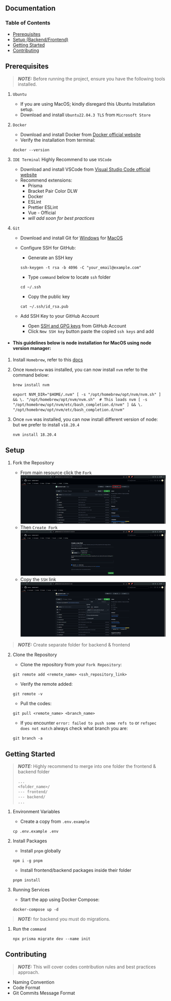 ## Documentation

### Table of Contents
* [Prerequisites](#prerequisites)
* [Setup (Backend/Frontend)](#setup)
* [Getting Started](#getting-started)
* [Contributing](#contributing)
<!-- * [License](#license) -->


## Prerequisites

> **_NOTE:_** Before running the project, ensure you have the following tools installed.

1. `Ubuntu`
    * If you are using MacOS; kindly disregard this Ubuntu Installation setup.
    * Download and install `Ubuntu22.04.3 TLS` from `Microsoft Store`

2. `Docker`
    * Download and install Docker from [Docker official website](https://www.docker.com/products/docker-desktop/)
    * Verify the installation from terminal:
    ```
    docker --version
    ```
3. `IDE Terminal` Highly Recommend to use `VSCode`
    * Download and install VSCode from [Visual Studio Code official website](https://code.visualstudio.com/download)
    * Recommend extensions:
        * Prisma
        * Bracket Pair Color DLW
        * Docker
        * ESLint
        * Prettier ESLint
        * Vue - Official
        * *will add soon for best practices*

4. `Git`
    * Download and install Git for [Windows](https://git-scm.com/download/win) for [MacOS](https://git-scm.com/download/mac)
    * Configure SSH for GitHub:
        * Generate an SSH key
        ```
        ssh-keygen -t rsa -b 4096 -C "your_email@example.com"
        ```
        * Type `command` below to locate `ssh` folder
        ```
        cd ~/.ssh
        ```

        * Copy the public key 
        ```
        cat ~/.ssh/id_rsa.pub
        ```
    * Add SSH Key to your GitHub Account
        * Open [SSH and GPG keys](https://github.com/settings/keys) from GitHub Account
        * Click `New SSH key` button paste the copied `ssh keys` and add

- #### This guidelines below is node installation for MacOS using node version manager:

1. Install `Homebrew`, refer to this [docs](https://docs.brew.sh/Installation)

2. Once `Homebrew` was installed, you can now install `nvm` refer to the command below:

    ```
    brew install nvm
    ```

    ```
    export NVM_DIR="$HOME/.nvm" [ -s "/opt/homebrew/opt/nvm/nvm.sh" ] && \. "/opt/homebrew/opt/nvm/nvm.sh"  # This loads nvm [ -s "/opt/homebrew/opt/nvm/etc/bash_completion.d/nvm" ] && \. "/opt/homebrew/opt/nvm/etc/bash_completion.d/nvm"
    ```
3. Once `nvm` was installed, you can now install different version of node: but we prefer to install `v18.20.4`
    ```
    nvm install 18.20.4
    ```

## Setup

1. Fork the Repository

    * From main resource click the `Fork`
    ![alt text](../assets/img/image.png)
    * Then `Create Fork`
    ![alt text](../assets/img/image-1.png)
    * Copy the `SSH` link 
    ![alt text](../assets/img/image-2.png)


> **_NOTE:_** Create separate folder for backend & frontend


2. Clone the Repository

    * Clone the repository from your `Fork Repository`:
    ```
    git remote add <remote_name> <ssh_repository_link>
    ```
    * Verify the remote added:
    ```
    git remote -v
    ```
    * Pull the codes:
    ```
    git pull <remote_name> <branch_name>
    ```
    * If you encounter `error: failed to push some refs to` or `refspec does not match`   always check what branch you are:
    ```
    git branch -a
    ```
## Getting Started


> **_NOTE:_** Highly recommend to merge into one folder the frontend & backend folder
>
>```
>...
><folder_name>/
>--- frontend/
>--- backend/
>...
>```


1. Environment Variables

    * Create a copy from `.env.example`
    ```
    cp .env.example .env
    ```

2. Install Packages

    * Install `pnpm` globally
    ```
    npm i -g pnpm
    ```

    * Install frontend/backend packages inside their folder
    ```
    pnpm install 
    ```

2. Running Services

    * Start the app using Docker Compose:
    ```
    docker-compose up -d
    ```


> **_NOTE:_** for backend you must do migrations.

1. Run the `command`
    ```
    npx prisma migrate dev --name init
    ```


## Contributing

> **_NOTE:_** This will cover codes contribution rules and best practices approach.

-  Naming Convention 
-  Code Format
-  Git Commits Message Format

